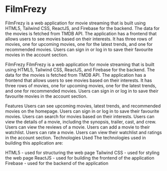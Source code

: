 <h1 class="alignt-center text-red-900">FilmFrezy
</h1>

FilmFrezy is a web application for movie streaming that is built using HTML5, Tailwind CSS, ReactJS, and Firebase for the backend. The data for the movies is fetched from TMDB API. The application has a frontend that allows users to see movies based on their interests. It has three rows of movies, one for upcoming movies, one for the latest trends, and one for recommended movies. Users can sign in or log in to save their favourite movies in the account section.

FilmFrezy
FilmFrezy is a web application for movie streaming that is built using HTML5, Tailwind CSS, ReactJS, and Firebase for the backend. The data for the movies is fetched from TMDB API. The application has a frontend that allows users to see movies based on their interests. It has three rows of movies, one for upcoming movies, one for the latest trends, and one for recommended movies. Users can sign in or log in to save their favourite movies in the account section.

Features
Users can see upcoming movies, latest trends, and recommended movies on the homepage.
Users can sign in or log in to save their favourite movies.
Users can search for movies based on their interests.
Users can view the details of a movie, including the synopsis, trailer, cast, and crew.
Users can view the reviews of a movie.
Users can add a movie to their watchlist.
Users can rate a movie.
Users can view their watchlist and ratings in the account section.
Technologies Used
The technologies used in building this application are:

HTML5 - used for structuring the web page
Tailwind CSS - used for styling the web page
ReactJS - used for building the frontend of the application
Firebase - used for the backend of the application
